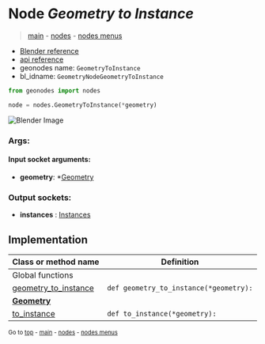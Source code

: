 # Node *Geometry to Instance*

> [main](../index.md) - [nodes](nodes.md) - [nodes menus](nodes_menus.md)

- [Blender reference](https://docs.blender.org/manual/en/latest/modeling/geometry_nodes/geometry/geometry_to_instance.html)
- [api reference](https://docs.blender.org/api/current/bpy.types.GeometryNodeGeometryToInstance.html)
- geonodes name: `GeometryToInstance`
- bl_idname: `GeometryNodeGeometryToInstance`

```python
from geonodes import nodes

node = nodes.GeometryToInstance(*geometry)
```

![Blender Image](https://docs.blender.org/manual/en/latest/_images/node-types_GeometryNodeGeometryToInstance.webp)

### Args:

#### Input socket arguments:

- **geometry**: *[Geometry](Geometry.md)

### Output sockets:

- **instances** : [Instances](Instances.md)

## Implementation

| Class or method name | Definition |
|----------------------|------------|
| Global functions |
| [geometry_to_instance](A.md#geometry_to_instance) | `def geometry_to_instance(*geometry):` |
| **[Geometry](Geometry.md)** |
| [to_instance](Geometry.md#to_instance) | `def to_instance(*geometry):` |

<sub>Go to [top](#node-Geometry-to-Instance) - [main](../index.md) - [nodes](nodes.md) - [nodes menus](nodes_menus.md)</sub>

